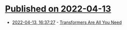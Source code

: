 # [Published on 2022-04-13](index.md)

* [2022-04-13, 16:37:27](https://news.ycombinator.com/item?id=31016809) - [Transformers Are All You Need](https://www.pinecone.io/learn/transformers/)
